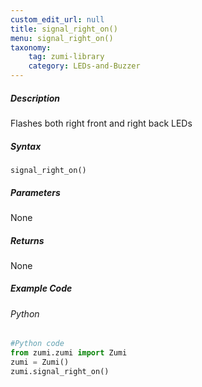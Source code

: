 ```yaml
---
custom_edit_url: null
title: signal_right_on()
menu: signal_right_on()
taxonomy:
    tag: zumi-library
    category: LEDs-and-Buzzer
---
```


##### Description
Flashes both right front and right back LEDs

##### Syntax
```signal_right_on()```<br />

##### Parameters
None

##### Returns
None

##### Example Code
###### Python
```python
#Python code
from zumi.zumi import Zumi 
zumi = Zumi()
zumi.signal_right_on()
```